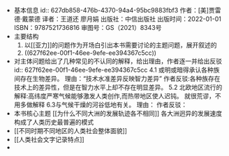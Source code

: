 - 基本信息
  id:: 627db858-476b-4370-94a4-95bc9883fbf3
  作者：[美]贾雷德·戴蒙德
  译者：王道还 廖月娟
  出版社：中信出版社
  出版时间：2022-01-01
  ISBN：9787521736816
  审图号：GS（2021）8343号
- 主要结构
  1. 以[[亚力]]的问题作为开场白引出本书需要讨论的主题问题，展开叙述的
  2. ((627f62ee-00f1-46ee-9efe-ee394367c5cc))
- 对主体问题给出了几种常见的不认同的解释，给出理由，作者逐一并给出反驳
  id:: 627f62ee-00f1-46ee-9efe-ee394367c5cc
  4.1 或明或暗得承认各种族间存在生物差异。
  理由：“技术水准差异反映智力差异”
  作者反驳:各种族存在技术上的差异性，但是在智力水平上却不存在明显差异。
  5.2 北欧地区流行的解释:高纬度严寒气候能够激发人类创作,而热带地区使人迟钝。
  就很荒谬，不用多做解释
  6.3与气候干燥的河谷低地有关。
  理由：
  作者反驳：
- 本书核心主题
  [[为什么不同大洲的发展轨迹各不相同]]
  各大洲迥异的发展速度构成了人类历史最普遍的模式
- [[不同时期不同地区的人类社会整体面貌]]
- [[人类社会文字记录特点]]
-